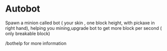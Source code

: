 # Autobot
Spawn a minion called bot ( your skin , one block height, with pickaxe in right hand), helping you mining,upgrade bot to get more block per second ( only breakable block)

/bothelp for more information
